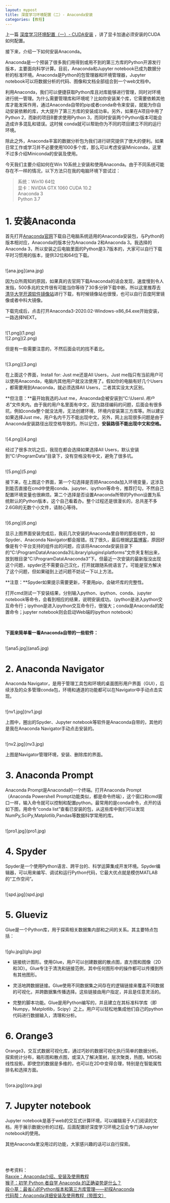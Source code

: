 ```yaml
---
layout: mypost
title: 深度学习环境配置（二）- Anaconda安装
categories: [教程]
---
```


上一篇 [深度学习环境配置（一）- CUDA安装](https://secretpolice1995.github.io/posts/2020/04/12/%E6%B7%B1%E5%BA%A6%E5%AD%A6%E4%B9%A0%E7%8E%AF%E5%A2%83%E9%85%8D%E7%BD%AE-%E4%B8%80-CUDA%E5%AE%89%E8%A3%85.html) ，讲了显卡加速必须安装的CUDA如何配置。

接下来，介绍一下如何安装Anaconda。

Anaconda是一个预装了很多我们用得到或用不到的第三方库的Python开源发行版本，主要面向科学计算。目前，Anaconda和Jupyter notebook已成为数据分析的标准环境。Anaconda是Python的包管理器和环境管理器，Jupyter notebook可以将数据分析的代码、图像和文档全部组合到一个web文档中。

利用Anaconda，我们可以便捷获取Python库且对库能够进行管理，同时对环境进行统一管理。为什么需要管理库和环境呢？比如你安装某个库，它需要依赖其他库才能发挥作用，通过Anaconda自带的pip或者conda命令来安装，就能为你自动安装依赖的库，大大提升了第三方库的安装成功率。另外，如果在A项目中用了Python 2，而新的项目B要求使用Python 3，而同时安装两个Python版本可能会造成许多混乱和错误。这时候 conda就可以帮助你为不同的项目建立不同的运行环境。

除此之外，Anaconda丰富的数据分析包为我们进行研究提供了很大的便利。如果日常工作或学习并不必要使用1000多个库，那么可以考虑安装Miniconda，这里不过多介绍Miniconda的安装及使用。

今天我们主要介绍如何在Win 10系统上安装和使用Anaconda。由于不同系统可能存在不一样的情况，以下方法只在我的电脑环境下尝试过：

> 系统：Win10 64位    
> 显卡：NVIDIA GTX 1060
> CUDA 10.2   
> Anaconda 3   
> Python 3.7   


# 1. 安装Anaconda   
首先打开[Anaconda官网](https://www.anaconda.com/distribution/)下载自己电脑系统适用的Anaconda安装包，与Python的版本相对应，Anaconda的版本分为Anaconda 2和Anaconda 3。我选择的Anaconda 3，所以安装之后电脑里面的Python是3.7版本的，大家可以自行下载平时习惯用的版本，提供32位和64位下载。  

<br/>
![ana.jpg](ana.jpg)
<br/>

因为众所周知的原因，如果真的去官网下载Anaconda的话会发现，速度慢到令人发指，500多兆的文件很有可能当你等待了30多分钟下载中断。所以这里推荐去[清华大学开源软件镜像站](https://mirrors.tuna.tsinghua.edu.cn/anaconda/archive/)进行下载，有时候镜像站也很慢，也可以自行百度阿里镜像或者中科大镜像。

下载完成后，点击打开Anaconda3-2020.02-Windows-x86_64.exe开始安装，一路选择NEXT。


<br/>
![1.png](1.png)
<br/>
![2.png](2.png)
<br/>


但是有一些需要注意的，不然后面会坑的找不着北。

<br/>
![3.png](3.png)
<br/>

在上面这个界面，Install for: Just me还是All Users，Just me指只有当前用户可以使用Anaconda，电脑内其他用户就没法使用了。假如你的电脑有好几个Users ，都需要用到Anaconda，就必须选择All Users，二者其实没太大区别。

**但注意：**最开始我选的Just me，Anaconda会被安装到“C:\Users\ _用户名_”文件夹内。由于我的用户名里面有中文，因为路径编码的问题，后面会有很多坑，例如conda整个就没法用，无法创建环境，环境内安装第三方库等。所以建议如果选择Just me，用户名内千万不能出现中文。另外，网上出现很多问题是由于Anaconda安装路径出现空格导致的。所以记住，**安装路径不能出现中文和空格。**

<br/>
![4.png](4.png)
<br/>

经过了很多次坑之后，我现在都会选择如果选择All Users，默认安装到“C:\ProgramData”目录下，没有空格没有中文，避免了很多坑。

<br/>
![5.png](5.png)
<br/>

接下来，在上图这个界面，第一个勾选择是否把Anaconda加入环境变量，这涉及到能否直接在cmd中使用conda、jupyter、ipython等命令，推荐打勾，不然自己配置环境变量也很麻烦。第二个选择是否设置Anaconda所带的Python设置为系统默认的Python版本，这个自己看着办。整个过程还是很漫长的，总共差不多2.6GB的无数个小文件，请耐心等待。

<br/>
![6.png](6.png)
<br/>

显示上图界面安装完成后，我前几次安装的Anaconda里自带的那些软件，如Spyder、Anaconda Navigator都会报错。找了很久，最后根据[这篇博客](https://blog.csdn.net/isomebody/article/details/72910207)，原因好像是有个平台支持的组件出的问题，应该将Anaconda安装目录下的“C:\ProgramData\Anaconda3\Library\plugins\platforms”文件夹复制出来，放到根目录“C:\ProgramData\Anaconda3”下。但最近一次安装的最新版没出现这个问题，spyder还不需要自己汉化，打开就跟随系统语言了。可能是官方解决了这个问题，但如果碰到上述问题不妨试一下以上方法。  

**注意：**Spyder如果提示需要更新，不要用pip，会破坏库的完整性。

打开cmd测试一下安装结果，分别输入python、ipython、conda、jupyter notebook等命令，会看到相应的结果，说明安装成功。（python是进入python交互命令行；ipython是进入ipython交互命令行，很强大；conda是Anaconda的配置命令；jupyter notebook则会启动Web端的ipython notebook）

<br/>

**下面来简单看一看Anaconda自带的一些软件：**

<br/>
![ana5.jpg](ana5.jpg)
<br/>

# 2. Anaconda Navigator   

Anaconda Navigator，是用于管理工具包和环境的桌面图形用户界面（GUI），后续涉及的众多管理conda包，环境和通道的功能都可以在Navigator中手动点击实现。

<br/>
![nv1.jpg](nv1.jpg)
<br/>

上图中，圈出的Spyder、Jupyter notebook等软件是Anaconda自带的，其他的是我在Anaconda Navigator手动点击安装的。


<br/>
![nv2.jpg](nv3.jpg)
<br/>

上图是Navigator管理环境，安装、删除库的界面。

# 3. Anaconda Prompt  
Anaconda Prompt是Anaconda的一个终端。打开Anaconda Prompt（Anaconda Powershell Prompt功能类似，都是命令终端），这个窗口和cmd窗口一样，输入命令就可以控制和配置python。最常用的是conda命令，点开的话如下图，用命令“conda list”查看已安装的包，从这些库中我们可以发现NumPy,SciPy,Matplotlib,Pandas等数据科学常用的库。

<br/>
![pro1.jpg](pro1.jpg)
<br/>

# 4. Spyder  

Spyder是一个使用Python语言、跨平台的、科学运算集成开发环境。Spyder编辑器，可以用来编写、调试和运行Python代码，它最大优点就是模仿MATLAB的“工作空间”。

<br/>
![spd.jpg](spd.jpg)
<br/>

# 5. Glueviz

Glue是一个Python库，用于探索相关数据集内部和之间的关系。其主要特点包括：  

<br/>
![glu.jpg](glu.jpg)
<br/>

- 链接统计图形。使用Glue，用户可以创建数据的散点图，直方图和图像（2D和3D）。Glue专注于清洗和链接范例，其中任何图形中的操作都可以传播到所有其他图形。

- 灵活地跨数据链接。Glue使用不同数据集之间存在的逻辑链接来覆盖不同数据的可视化，并跨数据集传播选择。这些链接由用户指定，并且是任意灵活的。

- 完整的脚本功能。Glue是用Python编写的，并且建立在其标准科学库（即Numpy，Matplotlib，Scipy）之上。用户可以轻松地集成他们自己的python代码进行数据输入，清理和分析。  


# 6. Orange3

Orange3，交互式数据可视化库，通过巧妙的数据可视化执行简单的数据分析。探索统计分布，箱形图和散点图，或深入了解决策树，层次聚类，热图，MDS和线性投影。即使您的数据是多维的，也可以在2D中变得合理，特别是在智能属性排名和选择方面。  

<br/>
![ora.jpg](ora.jpg)
<br/>

# 7. Jupyter notebook
Jupyter notebook是基于web的交互式计算环境，可以编辑易于人们阅读的文档，用于展示数据分析的过程。后面配置好深度学习环境之后会专门讲Jupyter notebook的使用。  


其他Anaconda里没用过的功能，大家感兴趣的话可以自行探索。  


<br/>
<br/>

参考资料：  
[Raxxie：Anaconda介绍、安装及使用教程](https://www.jianshu.com/p/62f155eb6ac5)  
[猴子：初学 Python 者自学 Anaconda 的正确姿势是什么？](https://www.zhihu.com/question/58033789/answer/254673663)  
[段小草：最省心的Python版本和第三方库管理——初探Anaconda](https://zhuanlan.zhihu.com/p/25198543)  
[代码帮：Anaconda详细安装及使用教程（带图文）](https://blog.csdn.net/ITLearnHall/article/details/81708148)  
